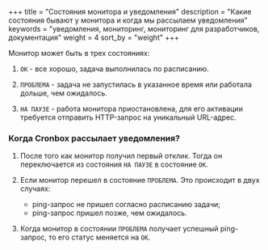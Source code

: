 +++
title = "Состояния монитора и уведомления"
description = "Какие состояния бывают у монитора и когда мы рассылаем уведомления"
keywords = "уведомления, мониторинг, мониторинг для разработчиков, документация"
weight = 4
sort_by = "weight"
+++

Монитор может быть в трех состояниях:

1. `OK` - все хорошо, задача выполнилась по расписанию.

2. `ПРОБЛЕМА` - задача не запустилась в указанное время или работала дольше, чем ожидалось.

3. `НА ПАУЗЕ` - работа монитора приостановлена, для его активации требуется отправить HTTP-запрос на уникальный URL-адрес.

### Когда Cronbox рассылает уведомления?

1. После того как монитор получил первый отклик. Тогда он переключается из состояния `НА ПАУЗЕ`
в состояние `ОК`.

2. Если монитор перешел в состояние `ПРОБЛЕМА`. Это происходит в двух случаях:
    - ping-запрос не пришел согласно расписанию задачи;
    - ping-запрос пришел позже, чем ожидалось.

3. Когда монитор в состоянии `ПРОБЛЕМА` получает успешный ping-запрос, то его статус меняется на `ОК`. 
